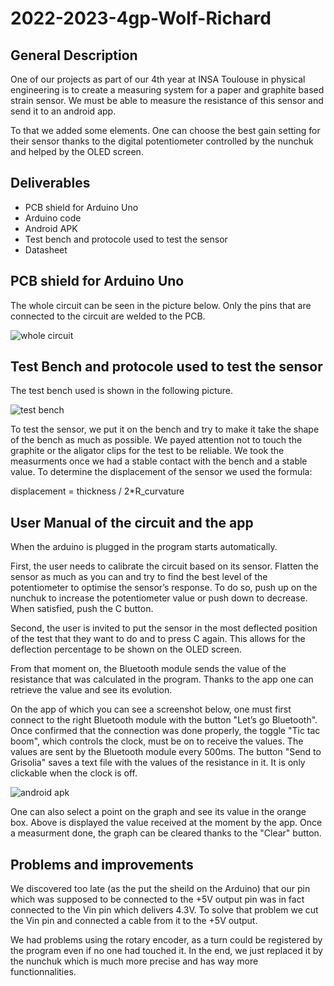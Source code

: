 # 2022-2023-4gp-Wolf-Richard

## General Description

One of our projects as part of our 4th year at INSA Toulouse in physical engineering is to create a measuring system for a paper and graphite based strain sensor. We must be able to measure the resistance of this sensor and send it to an android app.

To that we added some elements. One can choose the best gain setting for their sensor thanks to the digital potentiometer controlled by the nunchuk and helped by the OLED screen.

## Deliverables

- PCB shield for Arduino Uno
- Arduino code
- Android APK
- Test bench and protocole used to test the sensor
- Datasheet

## PCB shield for Arduino Uno

The whole circuit can be seen in the picture below. Only the pins that are connected to the circuit are welded to the PCB.

![whole circuit](https://user-images.githubusercontent.com/117917683/232507219-35aaf22e-3712-4acb-b655-914e615d6e81.jpeg)

## Test Bench and protocole used to test the sensor

The test bench used is shown in the following picture.

![test bench](https://user-images.githubusercontent.com/117917683/232510201-2b17cb76-b257-466b-8278-d96453b23fee.jpeg)

To test the sensor, we put it on the bench and try to make it take the shape of the bench as much as possible. We payed attention not to touch the graphite or the aligator clips for the test to be reliable. We took the measurments once we had a stable contact with the bench and a stable value. To determine the displacement of the sensor we used the formula:

displacement = thickness / 2*R_curvature

## User Manual of the circuit and the app

When the arduino is plugged in the program starts automatically.

First, the user needs to calibrate the circuit based on its sensor. Flatten the sensor as much as you can and try to find the best level of the potentiometer to optimise the sensor’s response. To do so, push up on the nunchuk to increase the potentiometer value or push down to decrease. When satisfied, push the C button.

Second, the user is invited to put the sensor in the most deflected position of the test that they want to do and to press C again. This allows for the deflection percentage to be shown on the OLED screen.

From that moment on, the Bluetooth module sends the value of the resistance that was calculated in the program. Thanks to the app one can retrieve the value and see its evolution.

On the app of which you can see a screenshot below, one must first connect to the right Bluetooth module with the button "Let’s go Bluetooth". Once confirmed that the connection was done properly, the toggle "Tic tac boom", which controls the clock, must be on to receive the values. The values are sent by the Bluetooth module every 500ms. The button "Send to Grisolia" saves a text file with the values of the resistance in it. It is only clickable when the clock is off.

![android apk](https://user-images.githubusercontent.com/117917683/232511801-0e43a64c-5084-4c02-80b2-d55e3043fc9a.jpeg)

One can also select a point on the graph and see its value in the orange box. Above is displayed the value received at the moment by the app. Once a measurment done, the graph can be cleared thanks to the "Clear" button.

## Problems and improvements

We discovered too late (as the put the sheild on the Arduino) that our pin which was supposed to be connected to the +5V output pin was in fact connected to the Vin pin which delivers 4.3V. To solve that problem we cut the Vin pin and connected a cable from it to the +5V output.

We had problems using the rotary encoder, as a turn could be registered by the program even if no one had touched it. In the end, we just replaced it by the nunchuk which is much more precise and has way more functionnalities.
